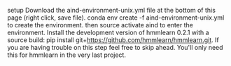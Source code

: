 setup
Download the aind-environment-unix.yml file at the bottom of this page (right click, save file).
conda env create -f aind-environment-unix.yml to create the environment.
then source activate aind to enter the environment.
Install the development version of hmmlearn 0.2.1 with a source build:
 pip install git+https://github.com/hmmlearn/hmmlearn.git. If you are having trouble on this step feel free to skip ahead. 
 You'll only need this for hmmlearn in the very last project.
